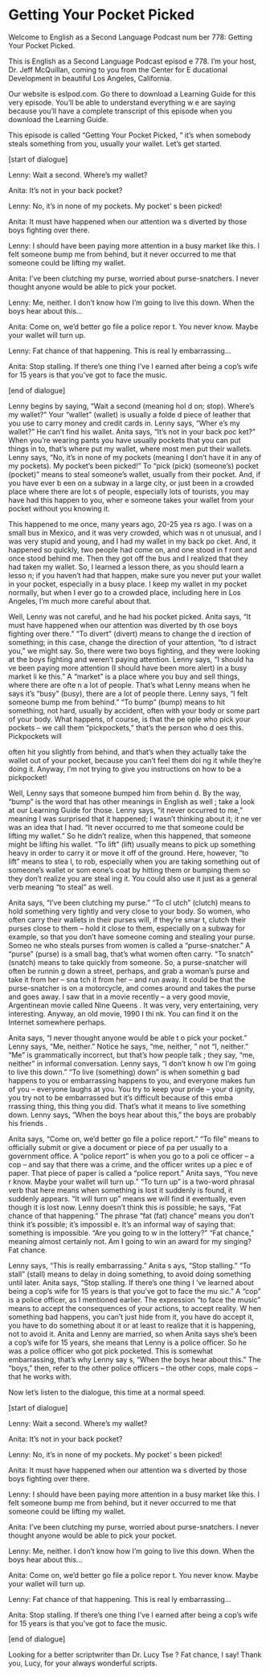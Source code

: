# Getting Your Pocket Picked

Welcome to English as a Second Language Podcast num ber 778: Getting Your Pocket Picked.

This is English as a Second Language Podcast episod e 778.  I’m your host, Dr. Jeff McQuillan, coming to you from the Center for E ducational Development in beautiful Los Angeles, California.

Our website is eslpod.com.  Go there to download a Learning Guide for this very episode.  You’ll be able to understand everything w e are saying because you’ll have a complete transcript of this episode when you  download the Learning Guide.

This episode is called “Getting Your Pocket Picked, ” it’s when somebody steals something from you, usually your wallet.  Let’s get  started.

[start of dialogue]

Lenny:  Wait a second.  Where’s my wallet?

Anita:  It’s not in your back pocket?

Lenny:  No, it’s in none of my pockets.  My pocket’ s been picked!

Anita:  It must have happened when our attention wa s diverted by those boys fighting over there.

Lenny:  I should have been paying more attention in  a busy market like this.  I felt someone bump me from behind, but it never occurred to me that someone could be lifting my wallet.

Anita:  I’ve been clutching my purse, worried about  purse-snatchers.  I never thought anyone would be able to pick your pocket.

Lenny:  Me, neither.  I don’t know how I’m going to  live this down.  When the boys hear about this…

Anita:  Come on, we’d better go file a police repor t.  You never know.  Maybe your wallet will turn up.

Lenny:  Fat chance of that happening.  This is real ly embarrassing…

 Anita:  Stop stalling.  If there’s one thing I’ve l earned after being a cop’s wife for 15 years is that you’ve got to face the music.

[end of dialogue]

Lenny begins by saying, “Wait a second (meaning hol d on; stop).  Where’s my wallet?”  Your “wallet” (wallet) is usually a folde d piece of leather that you use to carry money and credit cards in.  Lenny says, “Wher e’s my wallet?”  He can’t find his wallet.  Anita says, “It’s not in your back poc ket?”  When you’re wearing pants you have usually pockets that you can put things in to, that’s where put my wallet, where most men put their wallets.  Lenny says, “No,  it’s in none of my pockets (meaning I don’t have it in any of my pockets).  My  pocket’s been picked!”  To “pick (pick) (someone’s) pocket (pocket)” means to steal someone’s wallet, usually from their pocket.  And, if you have ever b een on a subway in a large city, or just been in a crowded place where there are lot s of people, especially lots of tourists, you may have had this happen to you, wher e someone takes your wallet from your pocket without you knowing it.

This happened to me once, many years ago, 20-25 yea rs ago.  I was on a small bus in Mexico, and it was very crowded, which was n ot unusual, and I was very stupid and young, and I had my wallet in my back po cket.  And, it happened so quickly, two people had come on, and one stood in f ront and once stood behind me.  Then they got off the bus and I realized that they had taken my wallet.  So, I learned a lesson there, as you should learn a lesso n; if you haven’t had that happen, make sure you never put your wallet in your  pocket, especially in a busy place.  I keep my wallet in my pocket normally, but  when I ever go to a crowded place, including here in Los Angeles, I’m much more  careful about that.

Well, Lenny was not careful, and he had his pocket picked.  Anita says, “It must have happened when our attention was diverted by th ose boys fighting over there.”  “To divert” (divert) means to change the d irection of something; in this case, change the direction of your attention, “to d istract you,” we might say.  So, there were two boys fighting, and they were looking  at the boys fighting and weren’t paying attention.  Lenny says, “I should ha ve been paying more attention (I should have been more alert) in a busy market li ke this.”  A “market” is a place where you buy and sell things, where there are ofte n a lot of people.  That’s what Lenny means when he says it’s “busy” (busy), there are a lot of people there. Lenny says, “I felt someone bump me from behind.”  “To bump” (bump) means to hit something, not hard, usually by accident, often  with your body or some part of your body.  What happens, of course, is that the pe ople who pick your pockets – we call them “pickpockets,” that’s the person who d oes this.  Pickpockets will

often hit you slightly from behind, and that’s when  they actually take the wallet out of your pocket, because you can’t feel them doi ng it while they’re doing it. Anyway, I’m not trying to give you instructions on how to be a pickpocket!

Well, Lenny says that someone bumped him from behin d.  By the way, “bump” is the word that has other meanings in English as well ; take a look at our Learning Guide for those.  Lenny says, “it never occurred to  me,” meaning I was surprised that it happened; I wasn’t thinking about it; it ne ver was an idea that I had.  “It never occurred to me that someone could be lifting my wallet.”  So he didn’t realize, when this happened, that someone might be lifting his wallet.  “To lift” (lift) usually means to pick up something heavy in order to carry it or move it off of the ground.  Here, however, “to lift” means to stea l, to rob, especially when you are taking something out of someone’s wallet or som eone’s coat by hitting them or bumping them so they don’t realize you are steal ing it.  You could also use it just as a general verb meaning “to steal” as well.

Anita says, “I’ve been clutching my purse.”  “To cl utch” (clutch) means to hold something very tightly and very close to your body.   So women, who often carry their wallets in their purses will, if they’re smar t, clutch their purses close to them – hold it close to them, especially on a subway for  example, so that you don’t have someone coming and stealing your purse.  Someo ne who steals purses from women is called a “purse-snatcher.”  A “purse”  (purse) is a small bag, that’s what women often carry.  “To snatch” (snatch) means  to take quickly from someone.  So, a purse-snatcher will often be runnin g down a street, perhaps, and grab a woman’s purse and take it from her – sna tch it from her – and run away.  It could be that the purse-snatcher is on a motorcycle, and comes around and takes the purse and goes away.  I saw that in a  movie recently – a very good movie, Argentinean movie called Nine Queens .  It was very, very entertaining, very interesting.  Anyway, an old movie, 1990 I thi nk.  You can find it on the Internet somewhere perhaps.

Anita says, “I never thought anyone would be able t o pick your pocket.”  Lenny says, “Me, neither.”  Notice he says, “me, neither, ” not “I, neither.”  “Me” is grammatically incorrect, but that’s how people talk ; they say, “me, neither” in informal conversation.  Lenny says, “I don’t know h ow I’m going to live this down.”  “To live (something) down” is when somethin g bad happens to you or embarrassing happens to you, and everyone makes fun  of you – everyone laughs at you.  You try to keep your pride – your d ignity, you try not to be embarrassed but it’s difficult because of this emba rrassing thing, this thing you did.  That’s what it means to live something down.  Lenny says, “When the boys hear about this,” the boys are probably his friends .

Anita says, “Come on, we’d better go file a police report.”  “To file” means to officially submit or give a document or piece of pa per usually to a government office.  A “police report” is when you go to a poli ce officer – a cop – and say that there was a crime, and the officer writes up a piec e of paper.  That piece of paper is called a “police report.”  Anita says, “You neve r know.  Maybe your wallet will turn up.”  “To turn up” is a two-word phrasal verb that here means when something is lost it suddenly is found, it suddenly  appears.  “It will turn up” means we will find it eventually, even though it is lost now.  Lenny doesn’t think this is possible; he says, “Fat chance of that happening.”  The phrase “fat (fat) chance” means you don’t think it’s possible; it’s impossibl e.  It’s an informal way of saying that: something is impossible.  “Are you going to w in the lottery?”  “Fat chance,” meaning almost certainly not.  Am I going to win an  award for my singing?  Fat chance.

Lenny says, “This is really embarrassing.”  Anita s ays, “Stop stalling.”  “To stall” (stall) means to delay in doing something, to avoid  doing something until later. Anita says, “Stop stalling.  If there’s one thing I ’ve learned about being a cop’s wife for 15 years is that you’ve got to face the mu sic.”  A “cop” is a police officer, as I mentioned earlier.  The expression “to face the music” means to accept the consequences of your actions, to accept reality.  W hen something bad happens, you can’t just hide from it, you have do accept it,  you have to do something about it or at least to realize that it is happening, not  to avoid it.  Anita and Lenny are married, so when Anita says she’s been a cop’s wife  for 15 years, she means that Lenny is a police officer.  So he was a police  officer who got pick pocketed. This is somewhat embarrassing, that’s why Lenny say s, “When the boys hear about this.”  The “boys,” then, refer to the other police officers – the other cops, male cops – that he works with.

Now let’s listen to the dialogue, this time at a normal speed.

[start of dialogue]

Lenny:  Wait a second.  Where’s my wallet?

Anita:  It’s not in your back pocket?

Lenny:  No, it’s in none of my pockets.  My pocket’ s been picked!

Anita:  It must have happened when our attention wa s diverted by those boys fighting over there.

Lenny:  I should have been paying more attention in  a busy market like this.  I felt someone bump me from behind, but it never occurred to me that someone could be lifting my wallet.

Anita:  I’ve been clutching my purse, worried about  purse-snatchers.  I never thought anyone would be able to pick your pocket.

Lenny:  Me, neither.  I don’t know how I’m going to  live this down.  When the boys hear about this…

Anita:  Come on, we’d better go file a police repor t.  You never know.  Maybe your wallet will turn up.

Lenny:  Fat chance of that happening.  This is real ly embarrassing…

Anita:  Stop stalling.  If there’s one thing I’ve l earned after being a cop’s wife for 15 years is that you’ve got to face the music.

[end of dialogue]

Looking for a better scriptwriter than Dr. Lucy Tse ?  Fat chance, I say!  Thank you, Lucy, for your always wonderful scripts.






